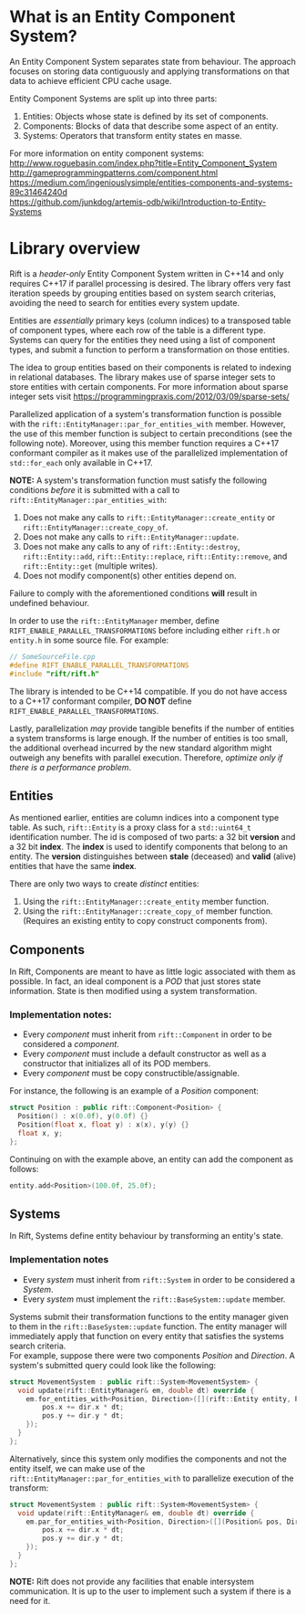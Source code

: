 # What is an Entity Component System?
An Entity Component System separates state from behaviour. The approach focuses on storing data contiguously and applying transformations on that data to achieve efficient CPU cache usage.

Entity Component Systems are split up into three parts:
1. Entities:   Objects whose state is defined by its set of components.
1. Components: Blocks of data that describe some aspect of an entity.
1. Systems:    Operators that transform entity states en masse.

For more information on entity component systems:   
http://www.roguebasin.com/index.php?title=Entity_Component_System  
http://gameprogrammingpatterns.com/component.html   
https://medium.com/ingeniouslysimple/entities-components-and-systems-89c31464240d  
https://github.com/junkdog/artemis-odb/wiki/Introduction-to-Entity-Systems   

# Library overview
Rift is a *header-only* Entity Component System written in C++14 and only requires C++17 if parallel processing is desired. The library offers very fast iteration speeds by grouping entities based on system search criterias, avoiding the need to search for entities every system update. 

Entities are *essentially* primary keys (column indices) to a transposed table of component types, where each row of the table is a different type. Systems can query for the entities they need using a list of component types, and submit a function to perform a transformation on those entities. 

The idea to group entities based on their components is related to indexing in relational databases. The library makes use of sparse integer sets to store entities with certain components. For more information about sparse integer sets visit https://programmingpraxis.com/2012/03/09/sparse-sets/

Parallelized application of a system's transformation function is possible with the `rift::EntityManager::par_for_entities_with` member. However, the use of this member function is subject to certain preconditions (see the following note). Moreover, using this member function requires a C++17 conformant compiler as it makes use of the parallelized implementation of `std::for_each` only available in C++17.    

**NOTE:**
A system's transformation function must satisfy the following conditions *before* it is submitted with a call to `rift::EntityManager::par_entities_with`:
1. Does not make any calls to `rift::EntityManager::create_entity` or `rift::EntityManager::create_copy_of`.
1. Does not make any calls to `rift::EntityManager::update`.
1. Does not make any calls to any of `rift::Entity::destroy`, `rift::Entity::add`, `rift::Entity::replace`, `rift::Entity::remove`, and `rift::Entity::get` (multiple writes).
1. Does not modify component(s) other entities depend on.

Failure to comply with the aforementioned conditions **will** result in undefined behaviour.

In order to use the `rift::EntityManager` member, define `RIFT_ENABLE_PARALLEL_TRANSFORMATIONS` before including either `rift.h` or `entity.h` in some source file. 
For example:
```cpp
// SomeSourceFile.cpp
#define RIFT_ENABLE_PARALLEL_TRANSFORMATIONS
#include "rift/rift.h"
```

The library is intended to be C++14 compatible. If you do not have access to a C++17 conformant compiler, **DO NOT** define `RIFT_ENABLE_PARALLEL_TRANSFORMATIONS`.   

Lastly, parallelization *may* provide tangible benefits if the number of entities a system transforms is large enough. If the number of entities is too small, the additional overhead incurred by the new standard algorithm might outweigh any benefits with parallel execution. Therefore, *optimize only if there is a performance problem*.    

## Entities
As mentioned earlier, entities are column indices into a component type table. As such, `rift::Entity` is a proxy class for a `std::uint64_t` identification number. The id is composed of two parts: a 32 bit **version** and a 32 bit **index**. The **index** is used to identify components that belong to an entity. The **version** distinguishes between **stale** (deceased) and **valid** (alive) entities that have the same **index**.   

There are only two ways to create *distinct* entities:
1. Using the `rift::EntityManager::create_entity` member function.
1. Using the `rift::EntityManager::create_copy_of` member function. (Requires an existing entity to copy construct components from).   

## Components 
In Rift, Components are meant to have as little logic associated with them as possible. In fact, an ideal component is a *POD* that just stores state information. State is then modified using a system transformation.
### Implementation notes:
- Every *component* must inherit from `rift::Component` in order to be considered a *component*.
- Every *component* must include a default constructor as well as a constructor that initializes all of its POD members. 
- Every *component* must be copy constructible/assignable.   

For instance, the following is an example of a *Position* component:
```cpp
struct Position : public rift::Component<Position> {
  Position() : x(0.0f), y(0.0f) {}
  Position(float x, float y) : x(x), y(y) {}
  float x, y;
};
```
Continuing on with the example above, an entity can add the component as follows:
```cpp
entity.add<Position>(100.0f, 25.0f);
```

## Systems
In Rift, Systems define entity behaviour by transforming an entity's state.
### Implementation notes
- Every *system* must inherit from `rift::System` in order to be considered a *System*. 
- Every *system* must implement the `rift::BaseSystem::update` member.

Systems submit their transformation functions to the entity manager given to them in the `rift::BaseSystem::update` function. The entity manager will immediately apply that function on every entity that satisfies the systems search criteria.   
For example, suppose there were two components *Position* and *Direction*. A system's submitted query could look like the following:
```cpp
struct MovementSystem : public rift::System<MovementSystem> {
  void update(rift::EntityManager& em, double dt) override {
    em.for_entities_with<Position, Direction>([](rift::Entity entity, Position& pos, Direction& dir){
        pos.x += dir.x * dt;
        pos.y += dir.y * dt;
    });
  }
};
```

Alternatively, since this system only modifies the components and not the entity itself, we can make use of the `rift::EntityManager::par_for_entities_with` to parallelize execution of the transform:
```cpp
struct MovementSystem : public rift::System<MovementSystem> {
  void update(rift::EntityManager& em, double dt) override {
    em.par_for_entities_with<Position, Direction>([](Position& pos, Direction& dir){
        pos.x += dir.x * dt;
        pos.y += dir.y * dt;
    });
  }
};
```

**NOTE:** Rift does not provide any facilities that enable intersystem communication. It is up to the user to implement such a system if there is a need for it. 
